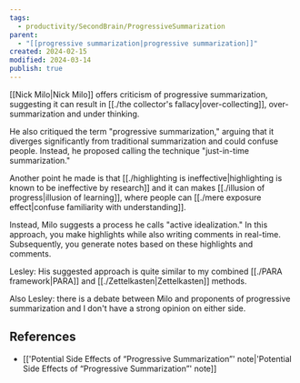 ```yaml
---
tags:
  - productivity/SecondBrain/ProgressiveSummarization
parent:
  - "[[progressive summarization|progressive summarization]]"
created: 2024-02-15
modified: 2024-03-14
publish: true
---
```

[[Nick Milo|Nick Milo]] offers criticism of progressive summarization, suggesting it can result in [[./the collector's fallacy|over-collecting]], over-summarization and under thinking.

He also critiqued the term "progressive summarization," arguing that it diverges significantly from traditional summarization and could confuse people. Instead, he proposed calling the technique "just-in-time summarization."

Another point he made is that [[./highlighting is ineffective|highlighting is known to be ineffective by research]] and it can makes [[./illusion of progress|illusion of learning]], where people can [[./mere exposure effect|confuse familiarity with understanding]].

Instead, Milo suggests a process he calls "active idealization." In this approach, you make highlights while also writing comments in real-time. Subsequently, you generate notes based on these highlights and comments. 

Lesley: His suggested approach is quite similar to my combined [[./PARA framework|PARA]] and [[./Zettelkasten|Zettelkasten]] methods.

Also Lesley: there is a debate between Milo and proponents of progressive summarization and I don't have a strong opinion on either side.
## References
- [['Potential Side Effects of “Progressive Summarization”' note|'Potential Side Effects of “Progressive Summarization”' note]]